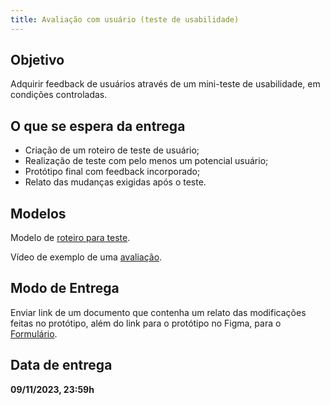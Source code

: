 ```yaml
---
title: Avaliação com usuário (teste de usabilidade)
---
```


## Objetivo

Adquirir feedback de usuários através de um mini-teste de usabilidade, em condições controladas.

## O que se espera da entrega

* Criação de um roteiro de teste de usuário;
* Realização de teste com pelo menos um potencial usuário;
* Protótipo final com feedback incorporado;
* Relato das mudanças exigidas após o teste.

## Modelos

Modelo de [roteiro para teste]().

Vídeo de exemplo de uma [avaliação]().

## Modo de Entrega

Enviar link de um documento que contenha um relato das modificações feitas no protótipo, além do link para o protótipo no Figma, para o [Formulário](https://forms.gle/sQHZHX43U8MmrYqt5).

## Data de entrega

**09/11/2023, 23:59h**
